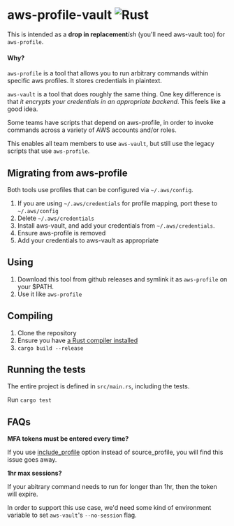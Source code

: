 # aws-profile-vault ![Rust](https://github.com/craigjbass/aws-profile-vault/workflows/Rust/badge.svg?branch=master)

This is intended as a **drop in replacement**_ish_ (you'll need aws-vault too) for `aws-profile`.

#### Why?

`aws-profile` is a tool that allows you to run arbitrary commands within specific aws profiles. It stores credentials in plaintext.

`aws-vault` is a tool that does roughly the same thing. One key difference is that _it encrypts your credentials in an appropriate backend_. This feels like a good idea.

Some teams have scripts that depend on aws-profile, in order to invoke commands across a variety of AWS accounts and/or roles.

This enables all team members to use `aws-vault`, but still use the legacy scripts that use `aws-profile`.

## Migrating from aws-profile

Both tools use profiles that can be configured via `~/.aws/config`.

1. If you are using `~/.aws/credentials` for profile mapping, port these to `~/.aws/config`
2. Delete `~/.aws/credentials`
3. Install aws-vault, and add your credentials from `~/.aws/credentials`.
4. Ensure aws-profile is removed
5. Add your credentials to aws-vault as appropriate

## Using

1. Download this tool from github releases and symlink it as `aws-profile` on your $PATH.
2. Use it like `aws-profile`

## Compiling

1. Clone the repository
2. Ensure you have [a Rust compiler installed](https://www.rust-lang.org/tools/install)
3. `cargo build --release`

## Running the tests

The entire project is defined in `src/main.rs`, including the tests.

Run `cargo test`

## FAQs

**MFA tokens must be entered every time?**

If you use [include_profile](https://github.com/99designs/aws-vault/blob/master/USAGE.md#include_profile) option instead of source_profile, you will find this issue goes away.

**1hr max sessions?**

If your abitrary command needs to run for longer than 1hr, then the token will expire.

In order to support this use case, we'd need some kind of environment variable to set `aws-vault`'s `--no-session` flag.

